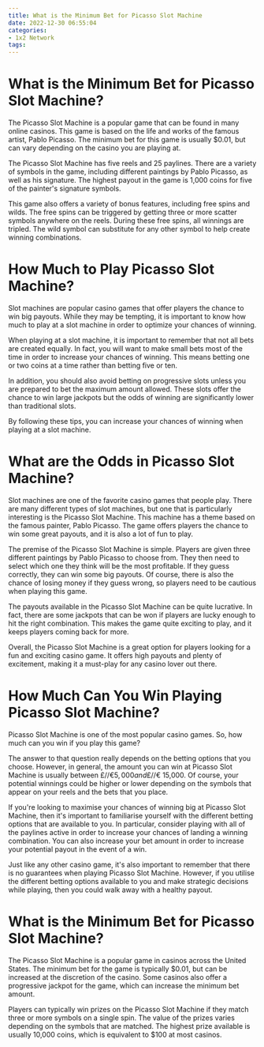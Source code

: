 ```yaml
---
title: What is the Minimum Bet for Picasso Slot Machine
date: 2022-12-30 06:55:04
categories:
- 1x2 Network
tags:
---
```



#  What is the Minimum Bet for Picasso Slot Machine?

The Picasso Slot Machine is a popular game that can be found in many online casinos. This game is based on the life and works of the famous artist, Pablo Picasso. The minimum bet for this game is usually $0.01, but can vary depending on the casino you are playing at.

The Picasso Slot Machine has five reels and 25 paylines. There are a variety of symbols in the game, including different paintings by Pablo Picasso, as well as his signature. The highest payout in the game is 1,000 coins for five of the painter's signature symbols.

This game also offers a variety of bonus features, including free spins and wilds. The free spins can be triggered by getting three or more scatter symbols anywhere on the reels. During these free spins, all winnings are tripled. The wild symbol can substitute for any other symbol to help create winning combinations.

#  How Much to Play Picasso Slot Machine?

Slot machines are popular casino games that offer players the chance to win big payouts. While they may be tempting, it is important to know how much to play at a slot machine in order to optimize your chances of winning.

When playing at a slot machine, it is important to remember that not all bets are created equally. In fact, you will want to make small bets most of the time in order to increase your chances of winning. This means betting one or two coins at a time rather than betting five or ten.

In addition, you should also avoid betting on progressive slots unless you are prepared to bet the maximum amount allowed. These slots offer the chance to win large jackpots but the odds of winning are significantly lower than traditional slots.

By following these tips, you can increase your chances of winning when playing at a slot machine.

#  What are the Odds in Picasso Slot Machine?

Slot machines are one of the favorite casino games that people play. There are many different types of slot machines, but one that is particularly interesting is the Picasso Slot Machine. This machine has a theme based on the famous painter, Pablo Picasso. The game offers players the chance to win some great payouts, and it is also a lot of fun to play.

The premise of the Picasso Slot Machine is simple. Players are given three different paintings by Pablo Picasso to choose from. They then need to select which one they think will be the most profitable. If they guess correctly, they can win some big payouts. Of course, there is also the chance of losing money if they guess wrong, so players need to be cautious when playing this game.

The payouts available in the Picasso Slot Machine can be quite lucrative. In fact, there are some jackpots that can be won if players are lucky enough to hit the right combination. This makes the game quite exciting to play, and it keeps players coming back for more.

Overall, the Picasso Slot Machine is a great option for players looking for a fun and exciting casino game. It offers high payouts and plenty of excitement, making it a must-play for any casino lover out there.

#  How Much Can You Win Playing Picasso Slot Machine?

Picasso Slot Machine is one of the most popular casino games. So, how much can you win if you play this game?

The answer to that question really depends on the betting options that you choose. However, in general, the amount you can win at Picasso Slot Machine is usually between £/$/€ 5,000 and £/$/€ 15,000. Of course, your potential winnings could be higher or lower depending on the symbols that appear on your reels and the bets that you place.

If you're looking to maximise your chances of winning big at Picasso Slot Machine, then it's important to familiarise yourself with the different betting options that are available to you. In particular, consider playing with all of the paylines active in order to increase your chances of landing a winning combination. You can also increase your bet amount in order to increase your potential payout in the event of a win.

Just like any other casino game, it's also important to remember that there is no guarantees when playing Picasso Slot Machine. However, if you utilise the different betting options available to you and make strategic decisions while playing, then you could walk away with a healthy payout.

#  What is the Minimum Bet for Picasso Slot Machine?

The Picasso Slot Machine is a popular game in casinos across the United States. The minimum bet for the game is typically $0.01, but can be increased at the discretion of the casino. Some casinos also offer a progressive jackpot for the game, which can increase the minimum bet amount.

Players can typically win prizes on the Picasso Slot Machine if they match three or more symbols on a single spin. The value of the prizes varies depending on the symbols that are matched. The highest prize available is usually 10,000 coins, which is equivalent to $100 at most casinos.